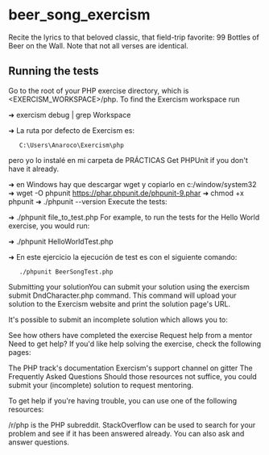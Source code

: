 # beer_song_exercism

Recite the lyrics to that beloved classic, that field-trip favorite: 99 Bottles of Beer on the Wall.  Note that not all verses are identical.

## Running the tests
Go to the root of your PHP exercise directory, which is <EXERCISM_WORKSPACE>/php. To find the Exercism workspace run

➜ exercism debug | grep Workspace

➜ La ruta por defecto de Exercism es:

       C:\Users\Anaroco\Exercism\php

pero yo lo instalé en mi carpeta de PRÁCTICAS 
Get PHPUnit if you don't have it already.

➜ en Windows hay que descargar wget y copiarlo en c:/window/system32
➜ wget -O phpunit https://phar.phpunit.de/phpunit-9.phar
➜ chmod +x phpunit
➜ ./phpunit --version
Execute the tests:

➜ ./phpunit file_to_test.php
For example, to run the tests for the Hello World exercise, you would run:

➜ ./phpunit HelloWorldTest.php

➜ En este ejercicio la ejecución de test es con el siguiente comando:

       ./phpunit BeerSongTest.php
Submitting your solutionYou can submit your solution using the exercism submit DndCharacter.php command. This command will upload your solution to the Exercism website and print the solution page's URL.

It's possible to submit an incomplete solution which allows you to:

See how others have completed the exercise
Request help from a mentor
Need to get help?
If you'd like help solving the exercise, check the following pages:

The PHP track's documentation
Exercism's support channel on gitter
The Frequently Asked Questions
Should those resources not suffice, you could submit your (incomplete) solution to request mentoring.

To get help if you're having trouble, you can use one of the following resources:

/r/php is the PHP subreddit.
StackOverflow can be used to search for your problem and see if it has been answered already. You can also ask and answer questions.